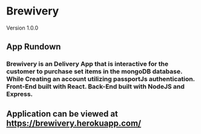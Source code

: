 # Brewivery
Version 1.0.0

## App Rundown
### Brewivery is an Delivery App that is interactive for the customer to purchase set items in the mongoDB database. While Creating an account utilizing passportJs authentication. Front-End built with React. Back-End built with NodeJS and Express. 

## Application can be viewed at https://brewivery.herokuapp.com/


